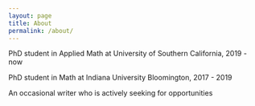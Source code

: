 ```yaml
---
layout: page
title: About
permalink: /about/
---
```


PhD student in Applied Math at University of Southern California, 2019 - now

PhD student in Math at Indiana University Bloomington, 2017 - 2019

An occasional writer who is actively seeking for opportunities
